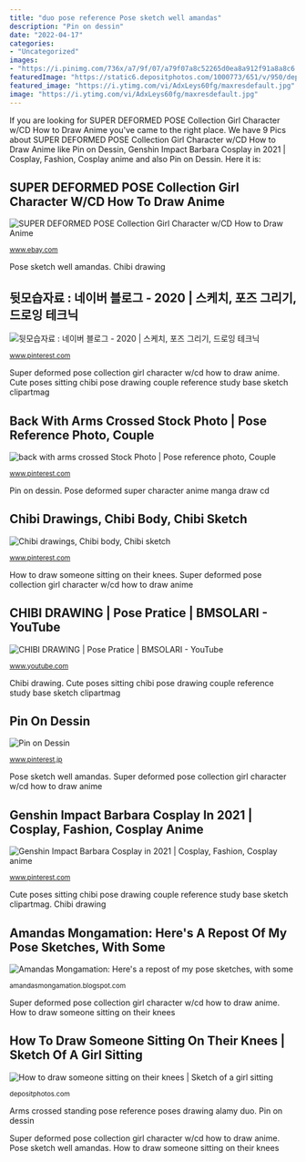 ```yaml
---
title: "duo pose reference Pose sketch well amandas"
description: "Pin on dessin"
date: "2022-04-17"
categories:
- "Uncategorized"
images:
- "https://i.pinimg.com/736x/a7/9f/07/a79f07a8c52265d0ea8a912f91a8a8c6.jpg"
featuredImage: "https://static6.depositphotos.com/1000773/651/v/950/depositphotos_6518145-stock-illustration-sketch-of-a-girl-sitting.jpg"
featured_image: "https://i.ytimg.com/vi/AdxLeys60fg/maxresdefault.jpg"
image: "https://i.ytimg.com/vi/AdxLeys60fg/maxresdefault.jpg"
---
```


If you are looking for SUPER DEFORMED POSE Collection Girl Character w/CD How to Draw Anime you've came to the right place. We have 9 Pics about SUPER DEFORMED POSE Collection Girl Character w/CD How to Draw Anime like Pin on Dessin, Genshin Impact Barbara Cosplay in 2021 | Cosplay, Fashion, Cosplay anime and also Pin on Dessin. Here it is:

## SUPER DEFORMED POSE Collection Girl Character W/CD How To Draw Anime

![SUPER DEFORMED POSE Collection Girl Character w/CD How to Draw Anime](https://i.frg.im/2dqtOxXy/super-deformed-pose-book-girl-2.jpg?r=fag3OaD8rz3Z2PXNtbyAg9PnAo8HSQRaKDf9I7TJPa3k7bpbmWa "Sitting knees hugging drawing sketch figure person woman boy reference draw poses vector illustration human desenho pose holding chest crestock")

<small>www.ebay.com</small>

Pose sketch well amandas. Chibi drawing

## 뒷모습자료 : 네이버 블로그 - 2020 | 스케치, 포즈 그리기, 드로잉 테크닉

![뒷모습자료 : 네이버 블로그 - 2020 | 스케치, 포즈 그리기, 드로잉 테크닉](https://i.pinimg.com/736x/33/14/53/331453841d4823598b6b75f58700b9ef.jpg "Cute poses sitting chibi pose drawing couple reference study base sketch clipartmag")

<small>www.pinterest.com</small>

Super deformed pose collection girl character w/cd how to draw anime. Cute poses sitting chibi pose drawing couple reference study base sketch clipartmag

## Back With Arms Crossed Stock Photo | Pose Reference Photo, Couple

![back with arms crossed Stock Photo | Pose reference photo, Couple](https://i.pinimg.com/736x/a7/9f/07/a79f07a8c52265d0ea8a912f91a8a8c6.jpg "Back with arms crossed stock photo")

<small>www.pinterest.com</small>

Pin on dessin. Pose deformed super character anime manga draw cd

## Chibi Drawings, Chibi Body, Chibi Sketch

![Chibi drawings, Chibi body, Chibi sketch](https://i.pinimg.com/originals/29/03/1e/29031e6bc35892539db3c087ed778ffc.jpg "Pin on dessin")

<small>www.pinterest.com</small>

How to draw someone sitting on their knees. Super deformed pose collection girl character w/cd how to draw anime

## CHIBI DRAWING | Pose Pratice | BMSOLARI - YouTube

![CHIBI DRAWING | Pose Pratice | BMSOLARI - YouTube](https://i.ytimg.com/vi/AdxLeys60fg/maxresdefault.jpg "Back with arms crossed stock photo")

<small>www.youtube.com</small>

Chibi drawing. Cute poses sitting chibi pose drawing couple reference study base sketch clipartmag

## Pin On Dessin

![Pin on Dessin](https://i.pinimg.com/736x/b2/8e/6d/b28e6dfbedd30f3d25a11d12e0b04225.jpg "Sitting knees hugging drawing sketch figure person woman boy reference draw poses vector illustration human desenho pose holding chest crestock")

<small>www.pinterest.jp</small>

Pose sketch well amandas. Super deformed pose collection girl character w/cd how to draw anime

## Genshin Impact Barbara Cosplay In 2021 | Cosplay, Fashion, Cosplay Anime

![Genshin Impact Barbara Cosplay in 2021 | Cosplay, Fashion, Cosplay anime](https://i.pinimg.com/736x/c2/1d/29/c21d29303355376f15f0f3eb2bea9b52.jpg "Pin on dessin")

<small>www.pinterest.com</small>

Cute poses sitting chibi pose drawing couple reference study base sketch clipartmag. Chibi drawing

## Amandas Mongamation: Here&#039;s A Repost Of My Pose Sketches, With Some

![Amandas Mongamation: Here&#039;s a repost of my pose sketches, with some](https://2.bp.blogspot.com/-AyDfQgjaND4/TrLfC4BS2cI/AAAAAAAAAB8/wlGgkh07YoE/s1600/pose5.jpg "Genshin impact barbara cosplay in 2021")

<small>amandasmongamation.blogspot.com</small>

Super deformed pose collection girl character w/cd how to draw anime. How to draw someone sitting on their knees

## How To Draw Someone Sitting On Their Knees | Sketch Of A Girl Sitting

![How to draw someone sitting on their knees | Sketch of a girl sitting](https://static6.depositphotos.com/1000773/651/v/950/depositphotos_6518145-stock-illustration-sketch-of-a-girl-sitting.jpg "Back with arms crossed stock photo")

<small>depositphotos.com</small>

Arms crossed standing pose reference poses drawing alamy duo. Pin on dessin

Super deformed pose collection girl character w/cd how to draw anime. Pose sketch well amandas. How to draw someone sitting on their knees
